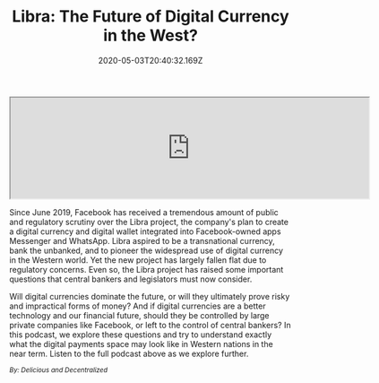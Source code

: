 ﻿---
title: "Libra: The Future of Digital Currency in the West?"
date: "2020-05-03T20:40:32.169Z"
description: "Libra aspired to be a transnational currency, bank the unbanked, and to pioneer the widespread use of digital currency in the Western world. Yet the new project has largely fallen flat due to regulatory concerns. Even so, the Libra project has raised some important questions that central bankers and legislators must now consider."
---

<iframe src="https://drive.google.com/file/d/1fMYl2ltHmX67VurQm3pRDWyw-ZS0NCdo/preview" width="640" height="180"></iframe>

Since June 2019, Facebook has received a tremendous amount of public and regulatory scrutiny over the Libra project, the company's plan to create a digital currency and digital wallet integrated into Facebook-owned apps Messenger and WhatsApp. Libra aspired to be a transnational currency, bank the unbanked, and to pioneer the widespread use of digital currency in the Western world. Yet the new project has largely fallen flat due to regulatory concerns. Even so, the Libra project has raised some important questions that central bankers and legislators must now consider.

Will digital currencies dominate the future, or will they ultimately prove risky and impractical forms of money? And if digital currencies are a better technology and our financial future, should they be controlled by large private companies like Facebook, or left to the control of central bankers? In this podcast, we explore these questions and try to understand exactly what the digital payments space may look like in Western nations in the near term. Listen to the full podcast above as we explore further.

_<small>By: Delicious and Decentralized</small>_
